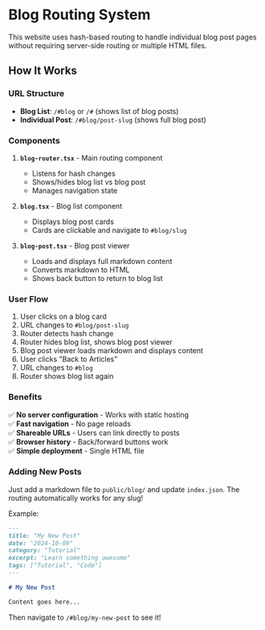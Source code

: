 # Blog Routing System

This website uses hash-based routing to handle individual blog post pages without requiring server-side routing or multiple HTML files.

## How It Works

### URL Structure

- **Blog List**: `/#blog` or `/#` (shows list of blog posts)
- **Individual Post**: `/#blog/post-slug` (shows full blog post)

### Components

1. **`blog-router.tsx`** - Main routing component
   - Listens for hash changes
   - Shows/hides blog list vs blog post
   - Manages navigation state

2. **`blog.tsx`** - Blog list component
   - Displays blog post cards
   - Cards are clickable and navigate to `#blog/slug`

3. **`blog-post.tsx`** - Blog post viewer
   - Loads and displays full markdown content
   - Converts markdown to HTML
   - Shows back button to return to blog list

### User Flow

1. User clicks on a blog card
2. URL changes to `#blog/post-slug`
3. Router detects hash change
4. Router hides blog list, shows blog post viewer
5. Blog post viewer loads markdown and displays content
6. User clicks "Back to Articles"
7. URL changes to `#blog`
8. Router shows blog list again

### Benefits

✅ **No server configuration** - Works with static hosting  
✅ **Fast navigation** - No page reloads  
✅ **Shareable URLs** - Users can link directly to posts  
✅ **Browser history** - Back/forward buttons work  
✅ **Simple deployment** - Single HTML file

### Adding New Posts

Just add a markdown file to `public/blog/` and update `index.json`. The routing automatically works for any slug!

Example:
```markdown
---
title: "My New Post"
date: "2024-10-09"
category: "Tutorial"
excerpt: "Learn something awesome"
tags: ["Tutorial", "Code"]
---

# My New Post

Content goes here...
```

Then navigate to `/#blog/my-new-post` to see it!
